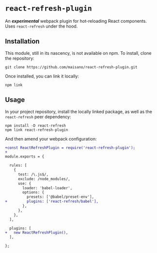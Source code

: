 # `react-refresh-plugin`

An _**experimental**_ webpack plugin for hot-reloading React components. Uses `react-refresh` under the hood.

## Installation

This module, still in its nascency, is not available on npm. To install, clone
the repository:

```
git clone https://github.com/maisano/react-refresh-plugin.git
```

Once installed, you can link it locally:

```
npm link
```

## Usage

In your project repository, install the locally linked package, as well as the
`react-refresh` peer dependency:

```
npm install -D react-refresh
npm link react-refresh-plugin
```

And then amend your webpack configuration:

```diff
+const ReactRefreshPlugin = require('react-refresh-plugin');
+
module.exports = {

  rules: [
    {
      test: /\.js$/,
      exclude: /node_modules/,
      use: {
        loader: 'babel-loader',
        options: {
          presets: ['@babel/preset-env'],
+         plugins: ['react-refresh/babel'],
        },
      },
    },
  ],

  plugins: [
+   new ReactRefreshPlugin(),
  ],

};
```
